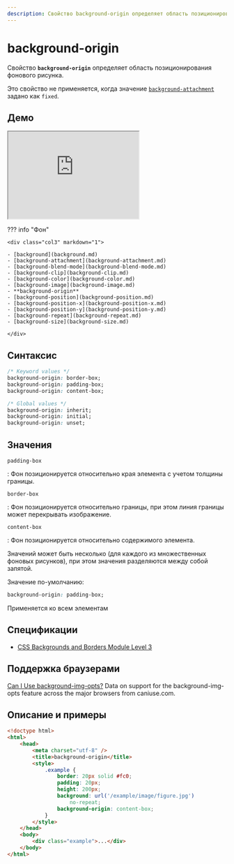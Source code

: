 ```yaml
---
description: Свойство background-origin определяет область позиционирования фонового рисунка
---
```


# background-origin

Свойство **`background-origin`** определяет область позиционирования фонового рисунка.

Это свойство не применяется, когда значение [`background-attachment`](background-attachment.md) задано как `fixed`.

## Демо

<iframe class="interactive is-default-height" height="200" src="https://interactive-examples.mdn.mozilla.net/pages/css/background-origin.html" title="MDN Web Docs Interactive Example" loading="lazy" data-readystate="complete"></iframe>

??? info "Фон"

    <div class="col3" markdown="1">

    - [background](background.md)
    - [background-attachment](background-attachment.md)
    - [background-blend-mode](background-blend-mode.md)
    - [background-clip](background-clip.md)
    - [background-color](background-color.md)
    - [background-image](background-image.md)
    - **background-origin**
    - [background-position](background-position.md)
    - [background-position-x](background-position-x.md)
    - [background-position-y](background-position-y.md)
    - [background-repeat](background-repeat.md)
    - [background-size](background-size.md)

    </div>

## Синтаксис

```css
/* Keyword values */
background-origin: border-box;
background-origin: padding-box;
background-origin: content-box;

/* Global values */
background-origin: inherit;
background-origin: initial;
background-origin: unset;
```

## Значения

`padding-box`

: Фон позиционируется относительно края элемента с учетом толщины границы.

`border-box`

: Фон позиционируется относительно границы, при этом линия границы может перекрывать изображение.

`content-box`

: Фон позиционируется относительно содержимого элемента.

Значений может быть несколько (для каждого из множественных фоновых рисунков), при этом значения разделяются между собой запятой.

Значение по-умолчанию:

```css
background-origin: padding-box;
```

Применяется ко всем элементам

## Спецификации

-   [CSS Backgrounds and Borders Module Level 3](http://dev.w3.org/csswg/css3-background/#the-background-origin)

## Поддержка браузерами

<p class="ciu_embed" data-feature="background-img-opts" data-periods="future_1,current,past_1,past_2">
  <a href="http://caniuse.com/#feat=background-img-opts">Can I Use background-img-opts?</a> Data on support for the background-img-opts feature across the major browsers from caniuse.com.
</p>

## Описание и примеры

```html
<!doctype html>
<html>
    <head>
        <meta charset="utf-8" />
        <title>background-origin</title>
        <style>
            .example {
                border: 20px solid #fc0;
                padding: 20px;
                height: 200px;
                background: url('/example/image/figure.jpg')
                    no-repeat;
                background-origin: content-box;
            }
        </style>
    </head>
    <body>
        <div class="example">...</div>
    </body>
</html>
```
